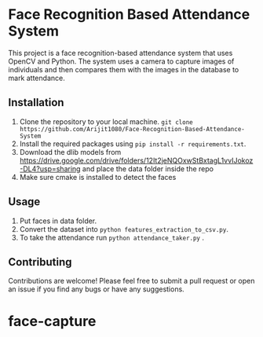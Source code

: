 # Face Recognition Based Attendance System

This project is a face recognition-based attendance system that uses OpenCV and Python. The system uses a camera to capture images of individuals and then compares them with the images in the database to mark attendance.

## Installation

1. Clone the repository to your local machine. ``git clone https://github.com/Arijit1080/Face-Recognition-Based-Attendance-System``
2. Install the required packages using ``pip install -r requirements.txt``.
3. Download the dlib models from https://drive.google.com/drive/folders/12It2jeNQOxwStBxtagL1vvIJokoz-DL4?usp=sharing and place the data folder inside the repo
4. Make sure cmake is installed to detect the faces

## Usage

1. Put faces in data folder.
2. Convert the dataset into ``python features_extraction_to_csv.py``.
3. To take the attendance run ``python attendance_taker.py`` .

## Contributing

Contributions are welcome! Please feel free to submit a pull request or open an issue if you find any bugs or have any suggestions.
# face-capture
